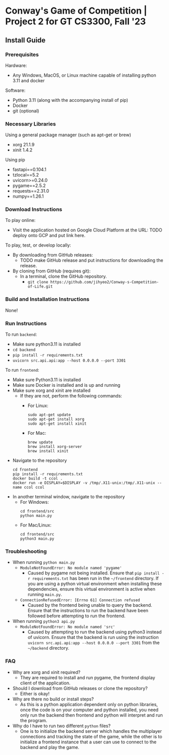 # Conway's Game of Competition | Project 2 for GT CS3300, Fall '23

## Install Guide

### Prerequisites

Hardware:
* Any Windows, MacOS, or Linux machine capable of installing python 3.11 and docker

Software:
* Python 3.11 (along with the accompanying install of pip)
* Docker
* git (optional)

### Necessary Libraries

Using a general package manager (such as apt-get or brew)

* xorg 21.1.9
* xinit 1.4.2

Using pip

* fastapi==0.104.1
* tzlocal==5.2
* uvicorn>=0.24.0
* pygame==2.5.2
* requests==2.31.0
* numpy==1.26.1

### Download Instructions

To play online:
* Visit the application hosted on Google Cloud Platform at the URL: TODO deploy onto GCP and put link here.

To play, test, or develop locally:
* By downloading from GitHub releases:
    * TODO make GitHub release and put instructions for downloading the release.
* By cloning from GitHub (requires git):
    * In a terminal, clone the GitHub repository.
        * `git clone https://github.com/jihyeo2/Conway-s-Competition-of-Life.git`

### Build and Installation Instructions

None!

### Run Instructions

To run ```backend```:

* Make sure python3.11 is installed
* `cd backend`
* `pip install -r requirements.txt`
* `uvicorn src.api.api:app --host 0.0.0.0 --port 3301`

To run ```frontend```:

* Make sure Python3.11 is installed
* Make sure Docker is installed and is up and running
* Make sure xorg and xinit are installed
    * If they are not, perform the following commands:
        * For Linux:

            ```
            sudo apt-get update
            sudo apt-get install xorg
            sudo apt-get install xinit
            ```

        * For Mac:
            ```
            brew update
            brew install xorg-server
            brew install xinit
            ```
* Navigate to the repository
    ```
    cd frontend
    pip install -r requirements.txt
    docker build -t ccol .
    docker run -e DISPLAY=$DISPLAY -v /tmp/.X11-unix:/tmp/.X11-unix --name ccol ccol
    ```
* In another terminal window, navigate to the repository
    * For Windows:
        ```
        cd frontend/src
        python main.py
        ```
    * For Mac/Linux:
        ```
        cd frontend/src
        python3 main.py
        ```

### Troubleshooting

* When running `python main.py`
    * `ModuleNotFoundError: No module named 'pygame'`
        * Caused by pygame not being installed. Ensure that `pip install -r requirements.txt` has been run in the `~/frontend` directory. If you are using a python virtual environment when installing these dependencies, ensure this virtual environment is active when running `main.py`.
    * `ConnectionRefusedError: [Errno 61] Connection refused`
        * Caused by the frontend being unable to query the backend. Ensure that the instructions to run the backend have been followed before attempting to run the frontend.
* When running `python3 api.py`
    * `ModuleNotFoundError: No module named 'src'`
        * Caused by attempting to run the backend using python3 instead of uvicorn. Ensure that the backend is run using the instruction `uvicorn src.api.api:app --host 0.0.0.0 --port 3301` from the `~/backend` directory.

### FAQ
* Why are xorg and xinit required?
    * They are required to install and run pygame, the frontend display client of the application.
* Should I download from GitHub releases or clone the repository?
    * Either is okay!
* Why are there no build or install steps?
    * As this is a python application dependent only on python libraries, once the code is on your computer and python installed, you need only run the backend then frontend and python will interpret and run the program.
* Why do I have to run two different `python` files?
    * One is to initialize the backend server which handles the multiplayer connections and tracking the state of the game, while the other is to initialize a frontend instance that a user can use to connect to the backend and play the game.
